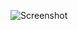 ![Screenshot](https://raw.githubusercontent.com/Cryakl/Ultimate-RAT-Collection/refs/heads/main/ZeusRat/Screenshot.png)

